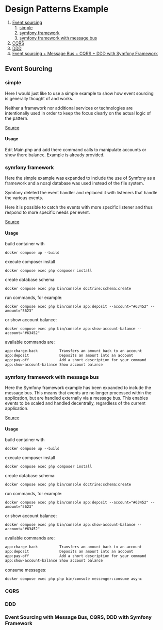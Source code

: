 # Design Patterns Example

1. [Event sourcing](#event-sourcing)<br>
   1. [simple](#events-sourcing-simple)<br>
   2. [symfony framework](#event-sourcing-symfony-framework)<br>
   3. [symfony framework with message bus](#event-sourcing-symfony-framework-with-message-bus)<br>
2. [CQRS](#cqrs)<br>
3. [DDD](#ddd)<br>
4. [Event sourcing + Message Bus + CQRS + DDD with Symfony Framework](#event-sourcing-message-bus-cqrs-dd-with-symfony-framework)


## Event Sourcing <a name="event-sourcing"></a>
### simple <a name="event-sourcing-simple"></a>
Here I would just like to use a simple example to show how event sourcing is generally thought of and works.

Neither a framework nor additional services or technologies are intentionally used in order to keep the focus clearly on the actual logic of the pattern.

[Source](https://github.com/mastercad/design_patterns_examples/tree/master/event-sourcing/simple)

#### Usage

Edit Main.php and add there command calls to manipulate accounts or show there balance. Example is already provided.

### symfony framework <a name="event-sourcing-symfony-framework"></a>
Here the simple example was expanded to include the use of Symfony as a framework and a nosql database was used instead of the file system.

Symfony deleted the event handler and replaced it with listeners that handle the various events.

Here it is possible to catch the events with more specific listener and thus respond to more specific needs per event.

[Source](https://github.com/mastercad/design_patterns_examples/tree/master/event-sourcing/symfony-framework)

#### Usage

build container with

`docker compose up --build`

execute composer install

`docker compose exec php composer install`

create database schema

`docker compose exec php bin/console doctrine:schema:create`

run commands, for example:

`docker compose exec php bin/console app:deposit --account="#63452" --amount="5623"`

or show account balance:

`docker compose exec php bin/console app:show-account-balance --account="#63452"`

available commands are:

```sh
app:charge-back          Transfers an amount back to an account
app:deposit              Deposits an amount into an account
app:pay-off              Add a short description for your command
app:show-account-balance Show account balance
```

### symfony framework with message bus <a name="event-sourcing-symfony-framework-with-message-bus"></a>

Here the Symfony framework example has been expanded to include the message bus. This means that events are no longer processed within the application, but are handled externally via a message bus. This enables events to be scaled and handled decentrally, regardless of the current application.

[Source](https://github.com/mastercad/design_patterns_examples/tree/master/event-sourcing/message-bus)

#### Usage

build container with

`docker compose up --build`

execute composer install

`docker compose exec php composer install`

create database schema

`docker compose exec php bin/console doctrine:schema:create`

run commands, for example:

`docker compose exec php bin/console app:deposit --account="#63452" --amount="5623"`

or show account balance:

`docker compose exec php bin/console app:show-account-balance --account="#63452"`

available commands are:

```sh
app:charge-back          Transfers an amount back to an account
app:deposit              Deposits an amount into an account
app:pay-off              Add a short description for your command
app:show-account-balance Show account balance
```

consume messages:

`docker compose exec php php bin/console messenger:consume async`

### CQRS

### DDD

### Event Sourcing with Message Bus, CQRS, DDD with Symfony Framework
